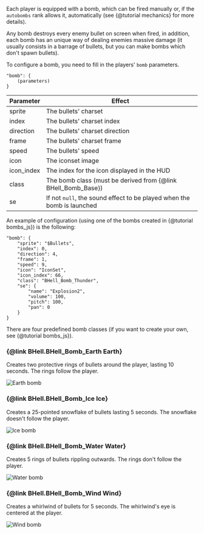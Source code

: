 Each player is equipped with a bomb, which can be fired manually or, if the `autobombs` rank allows it, automatically (see {@tutorial mechanics} for more details).

Any bomb destroys every enemy bullet on screen when fired, in addition, each bomb has an unique way of dealing enemies massive damage (it usually consists in a barrage of bullets, but you can make bombs which don't spawn bullets).

To configure a bomb, you need to fill in the players' `bomb` parameters. 

    "bomb": {
        (parameters)
    }

| Parameter | Effect |
|-----------|--------|
| sprite | The bullets' charset |
| index | The bullets' charset index |
| direction | The bullets' charset direction |
| frame | The bullets' charset frame |
| speed | The bullets' speed |
| icon | The iconset image |
| icon_index | The index for the icon displayed in the HUD |
| class | The bomb class (must be derived from {@link BHell_Bomb_Base}) |
| se | If not `null`, the sound effect to be played when the bomb is launched |

An example of configuration (using one of the bombs created in {@tutorial bombs_js}) is the following:

    "bomb": {
        "sprite": "$Bullets",
        "index": 0,
        "direction": 4,
        "frame": 1,
        "speed": 9,
        "icon": "IconSet",
        "icon_index": 66,
        "class": "BHell_Bomb_Thunder",
        "se": {
            "name": "Explosion2",
            "volume": 100,
            "pitch": 100,
            "pan": 0
        }
    }

There are four predefined bomb classes (if you want to create your own, see {@tutorial bombs_js}).

### {@link BHell.BHell_Bomb_Earth Earth}

Creates two protective rings of bullets around the player, lasting 10 seconds. The rings follow the player.

![Earth bomb](bomb_earth.gif)

### {@link BHell.BHell_Bomb_Ice Ice}

Creates a 25-pointed snowflake of bullets lasting 5 seconds. The snowflake doesn't follow the player.

![Ice bomb](bomb_ice.gif)

### {@link BHell.BHell_Bomb_Water Water}

Creates 5 rings of bullets rippling outwards. The rings don't follow the player.

![Water bomb](bomb_water.gif)

### {@link BHell.BHell_Bomb_Wind Wind}

Creates a whirlwind of bullets for 5 seconds. The whirlwind's eye is centered at the player.

![Wind bomb](bomb_wind.gif)